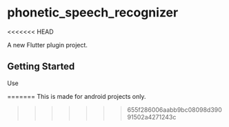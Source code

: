 # phonetic_speech_recognizer
<<<<<<< HEAD

A new Flutter plugin project.

## Getting Started

Use

=======
This is made for android projects only.
>>>>>>> 655f286006aabb9bc08098d39091502a4271243c
